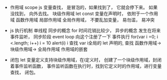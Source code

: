 - 作用域 scope 
  js 变量查找， 是冒泡的，如果找到了， 它就会停下来。 如果没找到， 向外去找。 
  块级作用域 let const 
  变量在声明时， 依附于一个作用域
  函数作用域 局部作用域 
  全局作用域， 不要乱加变量， 易勿滥， 易冲突

- js 执行机制
  单线程 
  同步的概念 for 时间花销比较少， 
  异步的概念 发生在将来
  事件监听， 同步阶段 
    event loop  向这个注册了一下
  事件执行
    for(var i =0; i <.length; i++) i = 10
    alert(i) i 查找 var i全局的
    let 声明的, 查找 函数作用域-> 块级作用域-> 全局作用域 作用域的嵌套
- 闭包
  let 变量定义支持块级作用域，在i定义时， 创建了一个块级作用域，封闭着事件监听函数， 事件监听函数在执行时，找到它定义时的作用域，进行变量查找， 闭包。
  